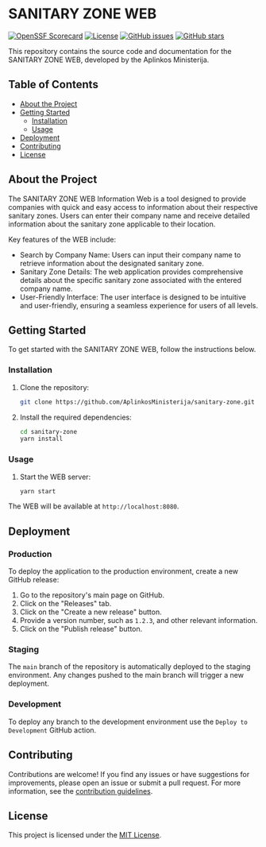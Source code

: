 # SANITARY ZONE WEB

[![OpenSSF Scorecard](https://api.securityscorecards.dev/projects/github.com/AplinkosMinisterija/sanitary-zone/badge)](https://securityscorecards.dev/viewer/?platform=github.com&org={AplinkosMinisterija}&repo={sanitary-zone})
[![License](https://img.shields.io/github/license/AplinkosMinisterija/sanitary-zone)](https://github.com/AplinkosMinisterija/sanitary-zone/blob/main/LICENSE)
[![GitHub issues](https://img.shields.io/github/issues/AplinkosMinisterija/sanitary-zone)](https://github.com/AplinkosMinisterija/sanitary-zone/issues)
[![GitHub stars](https://img.shields.io/github/stars/AplinkosMinisterija/sanitary-zone)](https://github.com/AplinkosMinisterija/sanitary-zone/stargazers)

This repository contains the source code and documentation for the  SANITARY ZONE WEB, developed by the Aplinkos
Ministerija.

## Table of Contents

- [About the Project](#about-the-project)
- [Getting Started](#getting-started)
    - [Installation](#installation)
    - [Usage](#usage)
- [Deployment](#deployment)
- [Contributing](#contributing)
- [License](#license)

## About the Project

The SANITARY ZONE WEB Information Web is a tool designed to provide companies with quick and easy access to information about their respective sanitary zones. Users can enter their company name and receive detailed information about the sanitary zone applicable to their location.



Key features of the WEB include:

- Search by Company Name: Users can input their company name to retrieve information about the designated sanitary zone.
- Sanitary Zone Details: The web application provides comprehensive details about the specific sanitary zone associated with the entered company name.
- User-Friendly Interface: The user interface is designed to be intuitive and user-friendly, ensuring a seamless experience for users of all levels.

## Getting Started

To get started with the SANITARY ZONE WEB, follow the instructions below.

### Installation

1. Clone the repository:

   ```bash
   git clone https://github.com/AplinkosMinisterija/sanitary-zone.git
   ```

2. Install the required dependencies:

   ```bash
   cd sanitary-zone
   yarn install
   ```

### Usage

1. Start the WEB server:

   ```bash
   yarn start
   ```

The WEB will be available at `http://localhost:8080`.

## Deployment

### Production

To deploy the application to the production environment, create a new GitHub release:

1. Go to the repository's main page on GitHub.
2. Click on the "Releases" tab.
3. Click on the "Create a new release" button.
4. Provide a version number, such as `1.2.3`, and other relevant information.
5. Click on the "Publish release" button.

### Staging

The `main` branch of the repository is automatically deployed to the staging environment. Any changes pushed to the main
branch will trigger a new deployment.

### Development

To deploy any branch to the development environment use the `Deploy to Development` GitHub action.

## Contributing

Contributions are welcome! If you find any issues or have suggestions for improvements, please open an issue or submit a
pull request. For more information, see the [contribution guidelines](./CONTRIBUTING.md).

## License

This project is licensed under the [MIT License](./LICENSE).
